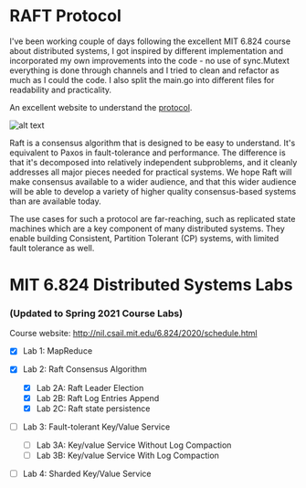 RAFT Protocol
====

I've been working couple of days following the excellent MIT 6.824 course about distributed systems, I got inspired by different implementation and incorporated my own improvements into the code - no use of sync.Mutext everything is done through channels and I tried to clean and refactor as much as I could the code. I also split the main.go into different files for readability and practicality.

An excellent website to understand the [protocol](https://raft.github.io/).

![alt text](https://miro.medium.com/max/1400/0*t1x9nNs6KIf7RSv4.png)

Raft is a consensus algorithm that is designed to be easy to understand. It's equivalent to Paxos in fault-tolerance and performance. The difference is that it's decomposed into relatively independent subproblems, and it cleanly addresses all major pieces needed for practical systems. We hope Raft will make consensus available to a wider audience, and that this wider audience will be able to develop a variety of higher quality consensus-based systems than are available today.

The use cases for such a protocol are far-reaching, such as replicated state
machines which are a key component of many distributed systems. They enable
building Consistent, Partition Tolerant (CP) systems, with limited
fault tolerance as well.

# MIT 6.824 Distributed Systems Labs

### (Updated to Spring 2021 Course Labs)

Course website: http://nil.csail.mit.edu/6.824/2020/schedule.html

- [x] Lab 1: MapReduce

- [x] Lab 2: Raft Consensus Algorithm
  - [x] Lab 2A: Raft Leader Election
  - [x] Lab 2B: Raft Log Entries Append
  - [x] Lab 2C: Raft state persistence
  
- [ ] Lab 3: Fault-tolerant Key/Value Service
  - [ ] Lab 3A: Key/value Service Without Log Compaction
  - [ ] Lab 3B: Key/value Service With Log Compaction

- [ ] Lab 4: Sharded Key/Value Service

